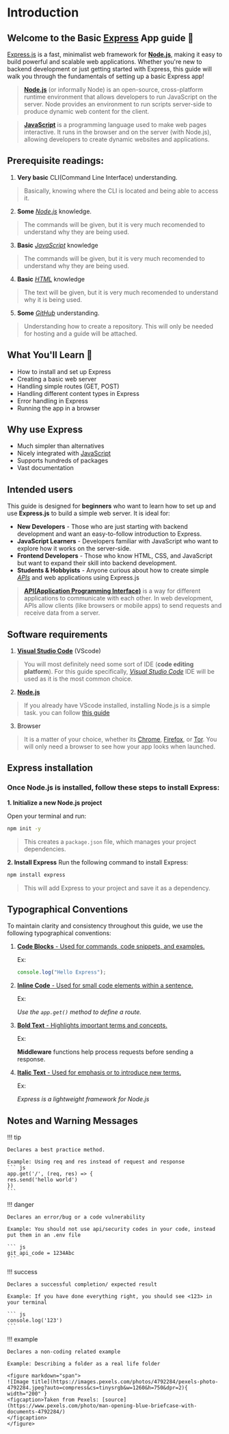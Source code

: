 # Introduction 

## Welcome to the Basic [Express][express] App guide :rocket:

[Express.js][express] is a fast, minimalist web framework for [**Node.js**][node], making it easy to build powerful and scalable web applications. Whether you're new to backend development or just getting started with Express, this guide will walk you through the fundamentals of setting up a basic Express app!

> [**Node.js**][node] (or informally Node) is an open-source, cross-platform runtime environment that allows developers to run JavaScript on the server. Node provides an environment to run scripts server-side to produce dynamic web content for the client.

> [**JavaScript**][js] is a programming language used to make web pages interactive. It runs in the browser and on the server (with Node.js), allowing developers to create dynamic websites and applications.

## Prerequisite readings:
1. **Very basic** CLI(Command Line Interface) understanding.
> Basically, knowing where the CLI is located and being able to access it.
2. **Some** [_Node.js_][node] knowledge.
> The commands will be given, but it is very much recomended to understand why they are being used.
3. **Basic** [_JavaScript_][js] knowledge
> The commands will be given, but it is very much recomended to understand why they are being used.
4. **Basic** [_HTML_][html] knowledge
> The text will be given, but it is very much recomended to understand why it is being used.
5. **Some** [_GitHub_][git] understanding.
> Understanding how to create a repository. This will only be needed for hosting and a guide will be attached.

## What You'll Learn :book:
- How to install and set up Express
- Creating a basic web server
- Handling simple routes (GET, POST)
- Handling different content types in Express
- Error handling in Express
- Running the app in a browser

## Why use Express
- Much simpler than alternatives
- Nicely integrated with [JavaScript][js]
- Supports hundreds of packages
- Vast documentation

## Intended users
This guide is designed for **beginners** who want to learn how to set up and use **Express.js** to build a simple web server. It is ideal for:

* **New Developers** - Those who are just starting with backend development and want an easy-to-follow introduction to Express.
* **JavaScript Learners** - Developers familiar with JavaScript who want to explore how it works on the server-side.
* **Frontend Developers** - Those who know HTML, CSS, and JavaScript but want to expand their skill into backend development.
* **Students & Hobbyists** - Anyone curious about how to create simple [_APIs_][api] and web applications using Express.js

> [**API(Application Programming Interface)**][api] is a way for different applications to communicate with each other. In web development, APIs allow clients (like browsers or mobile apps) to send requests and receive data from a server.

## Software requirements

1. [**Visual Studio Code**][vscode] (VScode)
>You will most definitely need some sort of IDE (**code editing platform**). For this guide specifically, [_Visual Studio Code_][vscode] IDE will be used as it is the most common choice.
2. [**Node.js**][node]
>If you already have VScode installed, installing Node.js is a simple task. you can follow [this guide](https://docs.npmjs.com/downloading-and-installing-node-js-and-npm)
3. Browser
>It is a matter of your choice, whether its [Chrome][chrome], [Firefox][firefox], or [Tor][tor]. You will only need a browser to see how your app looks when launched.

## Express installation
### Once Node.js is installed, follow these steps to install Express:

**1. Initialize a new Node.js project**

Open your terminal and run: 
```sh
npm init -y
```
> This creates a `package.json` file, which manages your project dependencies.

**2. Install Express**
Run the following command to install Express: 

```sh 
npm install express
```
> This will add Express to your project and save it as a dependency.

## Typographical Conventions
To maintain clarity and consistency throughout this guide, we use the following typographical conventions:

1. <ins>**Code Blocks** - Used for commands, code snippets, and examples.</ins>
    
    Ex:
    ```js
    console.log("Hello Express");
    ```

2. <ins>**Inline Code** - Used for small code elements within a sentence.</ins>

    Ex:
    
    _Use the `app.get()` method to define a route._

3. <ins>**Bold Text** - Highlights important terms and concepts.</ins>
    
    Ex:

    **Middleware** functions help process requests before sending a response.

4. <ins>**Italic Text** - Used for emphasis or to introduce new terms.</ins>

    Ex: 

    _Express is a lightweight framework for Node.js_


## Notes and Warning Messages
!!! tip

    Declares a best practice method.
    
    Example: Using req and res instead of request and response
    ``` js
    app.get('/', (req, res) => {
    res.send('hello world')
    })
    ```

!!! danger

    Declares an error/bug or a code vulnerability

    Example: You should not use api/security codes in your code, instead put them in an .env file

    ``` js
    git_api_code = 1234Abc
    ```

!!! success

    Declares a successful completion/ expected result

    Example: If you have done everything right, you should see <123> in your terminal

    ``` js
    console.log('123')
    ```

!!! example

    Declares a non-coding related example

    Example: Describing a folder as a real life folder

    <figure markdown="span">
    ![Image title](https://images.pexels.com/photos/4792284/pexels-photo-4792284.jpeg?auto=compress&cs=tinysrgb&w=1260&h=750&dpr=2){ width="200" }
    <figcaption>Taken from Pexels: [source](https://www.pexels.com/photo/man-opening-blue-briefcase-with-documents-4792284/)
    </figcaption>
    </figure>



<!-- Links *********************************************-->
[express]: https://expressjs.com
[node]: https://nodejs.org/docs/latest/api/
[js]: https://developer.mozilla.org/en-US/docs/Web/JavaScript
[html]: https://developer.mozilla.org/en-US/docs/Web/HTML
[git]: github.com
[vscode]: https://code.visualstudio.com
[chrome]: https://www.google.com/intl/en_ca/chrome/dr/download/
[firefox]: https://www.mozilla.org/en-CA/firefox/new/
[tor]: https://www.torproject.org
[api]: https://www.postman.com/api-platform/api-documentation/#:~:text=API%20documentation%20is%20a%20set,of%20common%20requests%20and%20responses.
<!--*****************************************************-->